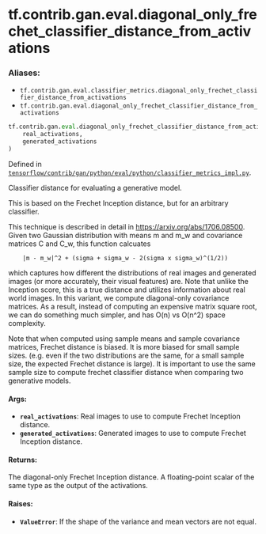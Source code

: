 <div itemscope itemtype="http://developers.google.com/ReferenceObject">
<meta itemprop="name" content="tf.contrib.gan.eval.diagonal_only_frechet_classifier_distance_from_activations" />
<meta itemprop="path" content="Stable" />
</div>

# tf.contrib.gan.eval.diagonal_only_frechet_classifier_distance_from_activations

### Aliases:

* `tf.contrib.gan.eval.classifier_metrics.diagonal_only_frechet_classifier_distance_from_activations`
* `tf.contrib.gan.eval.diagonal_only_frechet_classifier_distance_from_activations`

``` python
tf.contrib.gan.eval.diagonal_only_frechet_classifier_distance_from_activations(
    real_activations,
    generated_activations
)
```



Defined in [`tensorflow/contrib/gan/python/eval/python/classifier_metrics_impl.py`](https://www.tensorflow.org/code/tensorflow/contrib/gan/python/eval/python/classifier_metrics_impl.py).

Classifier distance for evaluating a generative model.

This is based on the Frechet Inception distance, but for an arbitrary
classifier.

This technique is described in detail in https://arxiv.org/abs/1706.08500.
Given two Gaussian distribution with means m and m_w and covariance matrices
C and C_w, this function calcuates

        |m - m_w|^2 + (sigma + sigma_w - 2(sigma x sigma_w)^(1/2))

which captures how different the distributions of real images and generated
images (or more accurately, their visual features) are. Note that unlike the
Inception score, this is a true distance and utilizes information about real
world images. In this variant, we compute diagonal-only covariance matrices.
As a result, instead of computing an expensive matrix square root, we can do
something much simpler, and has O(n) vs O(n^2) space complexity.

Note that when computed using sample means and sample covariance matrices,
Frechet distance is biased. It is more biased for small sample sizes. (e.g.
even if the two distributions are the same, for a small sample size, the
expected Frechet distance is large). It is important to use the same
sample size to compute frechet classifier distance when comparing two
generative models.

#### Args:

* <b>`real_activations`</b>: Real images to use to compute Frechet Inception distance.
* <b>`generated_activations`</b>: Generated images to use to compute Frechet Inception
    distance.


#### Returns:

The diagonal-only Frechet Inception distance. A floating-point scalar of
the same type as the output of the activations.


#### Raises:

* <b>`ValueError`</b>: If the shape of the variance and mean vectors are not equal.